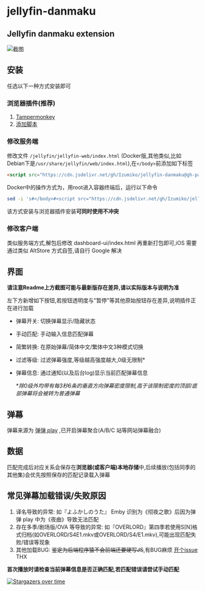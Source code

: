 # jellyfin-danmaku

## Jellyfin danmaku extension
![截图](https://raw.githubusercontent.com/RyoLee/dd-danmaku/res/S0.png)

## 安装

任选以下一种方式安装即可

### 浏览器插件(推荐)

1. [Tampermonkey](https://www.tampermonkey.net/)
2. [添加脚本](https://cdn.jsdelivr.net/gh/Izumiko/jellyfin-danmaku@gh-pages/ede.user.js)

### 修改服务端

修改文件 `/jellyfin/jellyfin-web/index.html` (Docker版,其他类似,比如Debian下是`/usr/share/jellyfin/web/index.html`),在`</body>`前添加如下标签

```html
<script src="https://cdn.jsdelivr.net/gh/Izumiko/jellyfin-danmaku@gh-pages/ede.user.js" defer></script>
```

Docker中的操作方式为，用root进入容器终端后，运行以下命令

```bash
sed -i 's#</body>#<script src="https://cdn.jsdelivr.net/gh/Izumiko/jellyfin-danmaku@gh-pages/ede.user.js" defer></script></body>#' /jellyfin/jellyfin-web/index.html
```

该方式安装与浏览器插件安装**可同时使用不冲突**

### 修改客户端

类似服务端方式,解包后修改 dashboard-ui/index.html 再重新打包即可,iOS 需要通过类似 AltStore 方式自签,请自行 Google 解决

## 界面

**请注意Readme上方截图可能与最新版存在差异,请以实际版本与说明为准**

左下方新增如下按钮,若按钮透明度与"暂停"等其他原始按钮存在差异,说明插件正在进行加载

- 弹幕开关: 切换弹幕显示/隐藏状态
- 手动匹配: 手动输入信息匹配弹幕
- 简繁转换: 在原始弹幕/简体中文/繁体中文3种模式切换
- 过滤等级: 过滤弹幕强度,等级越高强度越大,0级无限制*
- 弹幕信息: 通过通知(以及后台log)显示当前匹配弹幕信息

    **除0级外均带有每3秒6条的垂直方向弹幕密度限制,高于该限制密度的顶部/底部弹幕将会被转为普通弹幕*

## 弹幕

弹幕来源为 [弹弹 play](https://www.dandanplay.com/) ,已开启弹幕聚合(A/B/C 站等网站弹幕融合)

## 数据

匹配完成后对应关系会保存在**浏览器(或客户端)本地存储**中,后续播放(包括同季的其他集)会优先按照保存的匹配记录载入弹幕

## 常见弹幕加载错误/失败原因

1. 译名导致的异常: 如『よふかしのうた』 Emby 识别为《彻夜之歌》后因为弹弹 play 中为《夜曲》导致无法匹配
2. 存在多季/剧场版/OVA 等导致的异常: 如『OVERLORD』第四季若使用S[N]格式归档(如OVERLORD/S4E1.mkv或OVERLORD/S4/E1.mkv),可能出现匹配失败/错误等现象
3. 其他加载BUG: ~~鉴定为后端程序猿不会前端还要硬写JS~~,有BUG麻烦 [开个issue](https://github.com/RyoLee/emby-danmaku/issues/new/choose) THX

**首次播放时请检查当前弹幕信息是否正确匹配,若匹配错误请尝试手动匹配**


[![Stargazers over time](https://starchart.cc/Izumiko/jellyfin-danmaku.svg)](https://starchart.cc/Izumiko/jellyfin-danmaku)

